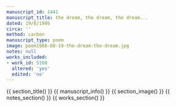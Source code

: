 ```yaml
---
manuscript_id: 1441
manuscript_title: the dream, the dream, the dream...
dated: 19/8/1986
circa: ''
method: carbon
manuscript_type: poem
image: poem1986-08-19-the-dream-the-dream.jpg
notes: null
works_included:
- work_id: 5168
  altered: 'yes'
  edited: 'no'
---
```


{{ section_title() }}
{{ manuscript_info() }}
{{ section_image() }}
{{ notes_section() }}
{{ works_section() }}
